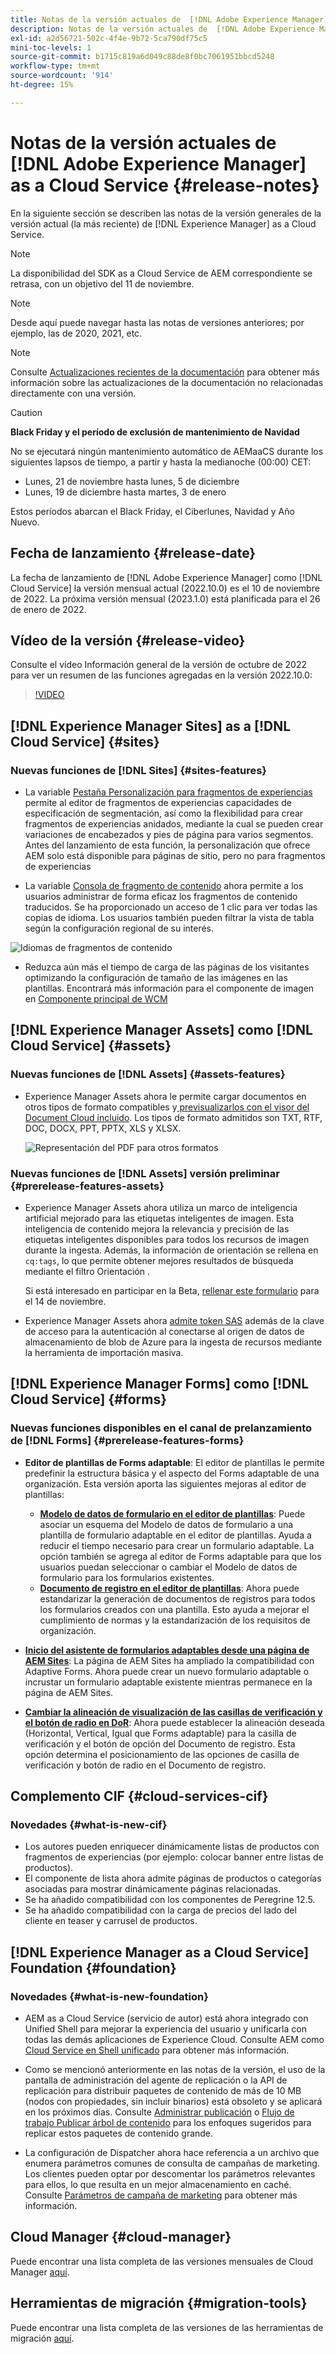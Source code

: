 ```yaml
---
title: Notas de la versión actuales de  [!DNL Adobe Experience Manager]  as a Cloud Service.
description: Notas de la versión actuales de  [!DNL Adobe Experience Manager]  as a Cloud Service.
exl-id: a2d56721-502c-4f4e-9b72-5ca790df75c5
mini-toc-levels: 1
source-git-commit: b1715c819a6d049c88de8f0bc7061951bbcd5248
workflow-type: tm+mt
source-wordcount: '914'
ht-degree: 15%

---
```



# Notas de la versión actuales de [!DNL Adobe Experience Manager] as a Cloud Service {#release-notes}

En la siguiente sección se describen las notas de la versión generales de la versión actual (la más reciente) de [!DNL Experience Manager] as a Cloud Service.

>[!NOTE]
>
>La disponibilidad del SDK as a Cloud Service de AEM correspondiente se retrasa, con un objetivo del 11 de noviembre.

>[!NOTE]
>
>Desde aquí puede navegar hasta las notas de versiones anteriores; por ejemplo, las de 2020, 2021, etc.

>[!NOTE]
>
>Consulte [Actualizaciones recientes de la documentación](https://experienceleague.adobe.com/docs/experience-manager-release-information/aem-release-updates/doc-updates/documentation-updates.html?lang=es) para obtener más información sobre las actualizaciones de la documentación no relacionadas directamente con una versión.

>[!CAUTION]
>
>**Black Friday y el período de exclusión de mantenimiento de Navidad**
>
> No se ejecutará ningún mantenimiento automático de AEMaaCS durante los siguientes lapsos de tiempo, a partir y hasta la medianoche (00:00) CET:
>
>* Lunes, 21 de noviembre hasta lunes, 5 de diciembre
>* Lunes, 19 de diciembre hasta martes, 3 de enero
>
> Estos períodos abarcan el Black Friday, el Ciberlunes, Navidad y Año Nuevo.

## Fecha de lanzamiento {#release-date}

La fecha de lanzamiento de [!DNL Adobe Experience Manager] como [!DNL Cloud Service] la versión mensual actual (2022.10.0) es el 10 de noviembre de 2022. La próxima versión mensual (2023.1.0) está planificada para el 26 de enero de 2022.

## Vídeo de la versión {#release-video}

Consulte el vídeo Información general de la versión de octubre de 2022 para ver un resumen de las funciones agregadas en la versión 2022.10.0:

>[!VIDEO](https://video.tv.adobe.com/v/3409801/?quality=12)

## [!DNL Experience Manager Sites] as a [!DNL Cloud Service] {#sites}


### Nuevas funciones de [!DNL Sites] {#sites-features}

* La variable [Pestaña Personalización para fragmentos de experiencias](/help/sites-cloud/authoring/fundamentals/experience-fragments.md#personalization-experience-fragment) permite al editor de fragmentos de experiencias capacidades de especificación de segmentación, así como la flexibilidad para crear fragmentos de experiencias anidados, mediante la cual se pueden crear variaciones de encabezados y pies de página para varios segmentos. Antes del lanzamiento de esta función, la personalización que ofrece AEM solo está disponible para páginas de sitio, pero no para fragmentos de experiencias

* La variable [Consola de fragmento de contenido](/help/sites-cloud/administering/content-fragments/content-fragments-console.md) ahora permite a los usuarios administrar de forma eficaz los fragmentos de contenido traducidos. Se ha proporcionado un acceso de 1 clic para ver todas las copias de idioma. Los usuarios también pueden filtrar la vista de tabla según la configuración regional de su interés.

![Idiomas de fragmentos de contenido](/help/release-notes/assets/cfconsole-languages.png)

* Reduzca aún más el tiempo de carga de las páginas de los visitantes optimizando la configuración de tamaño de las imágenes en las plantillas. Encontrará más información para el componente de imagen en [Componente principal de WCM](https://github.com/adobe/aem-core-wcm-components)

## [!DNL Experience Manager Assets] como [!DNL Cloud Service] {#assets}

### Nuevas funciones de [!DNL Assets] {#assets-features}

* Experience Manager Assets ahora le permite cargar documentos en otros tipos de formato compatibles y[ previsualizarlos con el visor del Document Cloud incluido](/help/assets/manage-pdf-documents.md). Los tipos de formato admitidos son TXT, RTF, DOC, DOCX, PPT, PPTX, XLS y XLSX.

   ![Representación del PDF para otros formatos](/help/release-notes/assets/multi-page-other-formats.png)


### Nuevas funciones de [!DNL Assets] versión preliminar {#prerelease-features-assets}

* Experience Manager Assets ahora utiliza un marco de inteligencia artificial mejorado para las etiquetas inteligentes de imagen. Esta inteligencia de contenido mejora la relevancia y precisión de las etiquetas inteligentes disponibles para todos los recursos de imagen durante la ingesta. Además, la información de orientación se rellena en `cq:tags`, lo que permite obtener mejores resultados de búsqueda mediante el filtro Orientación .

   Si está interesado en participar en la Beta, [rellenar este formulario](https://forms.office.com/pages/responsepage.aspx?id=Wht7-jR7h0OUrtLBeN7O4epXZrTVKKdJkUiHeolccf9UNEwyNEpHVEFaODdBNFZQSlFDREZQOVRRTy4u) para el 14 de noviembre.

* Experience Manager Assets ahora [admite token SAS](/help/assets/add-assets.md#asset-bulk-ingestor) además de la clave de acceso para la autenticación al conectarse al origen de datos de almacenamiento de blob de Azure para la ingesta de recursos mediante la herramienta de importación masiva.

## [!DNL Experience Manager Forms] como [!DNL Cloud Service] {#forms}

### Nuevas funciones disponibles en el canal de prelanzamiento de [!DNL Forms] {#prerelease-features-forms}

* **Editor de plantillas de Forms adaptable**: El editor de plantillas le permite predefinir la estructura básica y el aspecto del Forms adaptable de una organización. Esta versión aporta las siguientes mejoras al editor de plantillas:
   * **[Modelo de datos de formulario en el editor de plantillas](/help/forms/creating-adaptive-form.md#edit-form-model-properties-of-an-adaptive-form-edit-form-model)**: Puede asociar un esquema del Modelo de datos de formulario a una plantilla de formulario adaptable en el editor de plantillas. Ayuda a reducir el tiempo necesario para crear un formulario adaptable. La opción también se agrega al editor de Forms adaptable para que los usuarios puedan seleccionar o cambiar el Modelo de datos de formulario para los formularios existentes.
   * **[Documento de registro en el editor de plantillas](/help/forms/generate-document-of-record-for-non-xfa-based-adaptive-forms.md#document-of-record-support-in-adaptive-form-editor-dor-support-in-adaptiveform)**: Ahora puede estandarizar la generación de documentos de registros para todos los formularios creados con una plantilla. Esto ayuda a mejorar el cumplimiento de normas y la estandarización de los requisitos de organización.

* **[Inicio del asistente de formularios adaptables desde una página de AEM Sites](/help/forms/embed-adaptive-form-aem-sites.md)**: La página de AEM Sites ha ampliado la compatibilidad con Adaptive Forms. Ahora puede crear un nuevo formulario adaptable o incrustar un formulario adaptable existente mientras permanece en la página de AEM Sites.
* **[Cambiar la alineación de visualización de las casillas de verificación y el botón de radio en DoR](/help/forms/generate-document-of-record-for-non-xfa-based-adaptive-forms.md#customize-the-branding-information-in-document-of-record-customize-the-branding-information-in-document-of-record)**: Ahora puede establecer la alineación deseada (Horizontal, Vertical, Igual que Forms adaptable) para la casilla de verificación y el botón de opción del Documento de registro. Esta opción determina el posicionamiento de las opciones de casilla de verificación y botón de radio en el Documento de registro.

## Complemento CIF {#cloud-services-cif}

### Novedades {#what-is-new-cif}

* Los autores pueden enriquecer dinámicamente listas de productos con fragmentos de experiencias (por ejemplo: colocar banner entre listas de productos).
* El componente de lista ahora admite páginas de productos o categorías asociadas para mostrar dinámicamente páginas relacionadas.
* Se ha añadido compatibilidad con los componentes de Peregrine 12.5.
* Se ha añadido compatibilidad con la carga de precios del lado del cliente en teaser y carrusel de productos.

## [!DNL Experience Manager as a Cloud Service] Foundation {#foundation}

### Novedades {#what-is-new-foundation}

* AEM as a Cloud Service (servicio de autor) está ahora integrado con Unified Shell para mejorar la experiencia del usuario y unificarla con todas las demás aplicaciones de Experience Cloud. Consulte AEM como [Cloud Service en Shell unificado](/help/overview/aem-cloud-service-on-unified-shell.md) para obtener más información.

* Como se mencionó anteriormente en las notas de la versión, el uso de la pantalla de administración del agente de replicación o la API de replicación para distribuir paquetes de contenido de más de 10 MB (nodos con propiedades, sin incluir binarios) está obsoleto y se aplicará en los próximos días. Consulte [Administrar publicación](/help/operations/replication.md#manage-publication) o [Flujo de trabajo Publicar árbol de contenido](/help/operations/replication.md#publish-content-tree-workflow) para los enfoques sugeridos para replicar estos paquetes de contenido grande.

* La configuración de Dispatcher ahora hace referencia a un archivo que enumera parámetros comunes de consulta de campañas de marketing. Los clientes pueden optar por descomentar los parámetros relevantes para ellos, lo que resulta en un mejor almacenamiento en caché. Consulte [Parámetros de campaña de marketing](/help/implementing/dispatcher/caching.md#marketing-parameters) para obtener más información.

## Cloud Manager {#cloud-manager}

Puede encontrar una lista completa de las versiones mensuales de Cloud Manager [aquí](/help/implementing/cloud-manager/release-notes-cloud-manager/release-notes-cm-current.md).

## Herramientas de migración {#migration-tools}

Puede encontrar una lista completa de las versiones de las herramientas de migración [aquí](/help/journey-migration/release-notes/release-notes-migration-tools-current.md).
